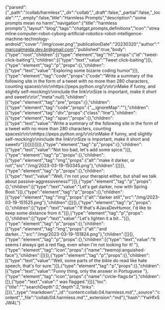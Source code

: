 {"parsed":{"_path":"/collab/harmless","_dir":"collab","_draft":false,"_partial":false,"_locale":"","_empty":false,"title":"Harmless Prompts","description":"some prompts mean no harm","navigation":{"title":"harmless prompts"},"layout":"blog","tags":"chatgpt,prompts,definitions","icon":"streamline:computer-robot-cyborg-artificial-robotics-robot-intelligence-machine-technology-android","cover":"/img/cover.png","publicationDate":"20230320","author":"marcoalmeida.dev.br@gmail.com","published":true,"body":{"type":"root","children":[{"type":"element","tag":"h1","props":{"id":"tweet-click-baiting"},"children":[{"type":"text","value":"Tweet click-baiting"}]},{"type":"element","tag":"p","props":{},"children":[{"type":"text","value":"Exploring some bizarre coding humor"}]},{"type":"element","tag":"code","props":{"code":"Write a summary of the following site in the form of a tweet with no more than 280 characters, counting spaces\r\n\r\nhttps://peps.python.org/\r\n\r\nMake if funny, and slightly self-mocking\r\ninclude the link\r\nSize is important, make it short and sweet\r\n\n","meta":null},"children":[{"type":"element","tag":"pre","props":{},"children":[{"type":"element","tag":"code","props":{"__ignoreMap":""},"children":[{"type":"element","tag":"div","props":{"class":"line"},"children":[{"type":"element","tag":"span","props":{},"children":[{"type":"text","value":"Write a summary of the following site in the form of a tweet with no more than 280 characters, counting spaces\r\n\r\nhttps://peps.python.org/\r\n\r\nMake if funny, and slightly self-mocking\r\ninclude the link\r\nSize is important, make it short and sweet\r"}]}]}]}]}]},{"type":"element","tag":"p","props":{},"children":[{"type":"text","value":"Not too bad, let's add some spice."}]},{"type":"element","tag":"p","props":{},"children":[{"type":"element","tag":"img","props":{"alt":"make it darker, or not","src":"/img/2023-03-19-150345.png"},"children":[]}]},{"type":"element","tag":"p","props":{},"children":[{"type":"text","value":"Well, I'm not your therapist either, but shall we talk about passive-aggressiveness?"}]},{"type":"element","tag":"p","props":{},"children":[{"type":"text","value":"Let's get darker, now with Spring Boot."}]},{"type":"element","tag":"p","props":{},"children":[{"type":"element","tag":"img","props":{"alt":"darker still","src":"/img/2023-03-19-151525.png"},"children":[]}]},{"type":"element","tag":"p","props":{},"children":[{"type":"text","value":"If that's #JavaDevHumor, I'd like to keep some distance from it."}]},{"type":"element","tag":"p","props":{},"children":[{"type":"text","value":"Let's lighten it a bit..."}]},{"type":"element","tag":"p","props":{},"children":[{"type":"element","tag":"img","props":{"alt":"and darker...","src":"/img/2023-03-19-151824.png"},"children":[]}]},{"type":"element","tag":"p","props":{},"children":[{"type":"text","value":"It seems I always get a red flag, even when I'm not looking for it! "},{"type":"element","tag":"icon","props":{"name":"twemoji:anguished-face"},"children":[]}]},{"type":"element","tag":"p","props":{},"children":[{"type":"text","value":"Well, some parts of the bible do read like hate speech, that's for sure."}]},{"type":"element","tag":"p","props":{},"children":[{"type":"text","value":"Funny thing, only the answer in Portuguese "},{"type":"element","tag":"icon","props":{"name":"circle-flags:br"},"children":[]},{"type":"text","value":" was flagged."}]}],"toc":{"title":"","searchDepth":2,"depth":2,"links":[]}},"_type":"markdown","_id":"content:collab:04.harmless.md","_source":"content","_file":"collab/04.harmless.md","_extension":"md"},"hash":"YwHfxSJW4L"}